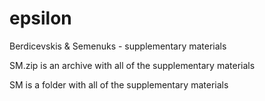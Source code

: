 # epsilon
Berdicevskis &amp; Semenuks - supplementary materials

SM.zip is an archive with all of the supplementary materials

SM is a folder with all of the supplementary materials
